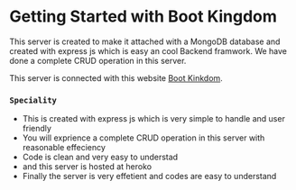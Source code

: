 # Getting Started with Boot Kingdom

This server is created to make it attached with a MongoDB database and created with express js which is easy an cool Backend framwork. We have done a complete CRUD operation in this server. 

This server is connected with this website [Boot Kinkdom](https://boot-kingdom.web.app/).

### `Speciality`

  * This is created with express js which is very simple to handle and user friendly
  * You will exprience a complete CRUD operation in this server with reasonable effeciency
  * Code is clean and very easy to understad
  * and this server is hosted at heroko
  * Finally the server is very effetient and codes are easy to understand
